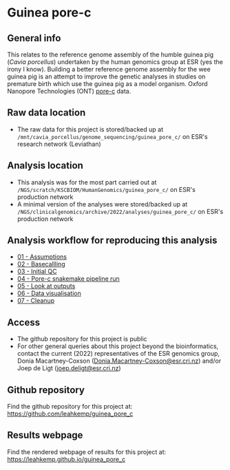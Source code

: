 # Guinea pore-c

## General info

This relates to the reference genome assembly of the humble guinea pig (*Cavia porcellus*) undertaken by the human genomics group at ESR (yes the irony I know). Building a better reference genome assembly for the wee guinea pig is an attempt to improve the genetic analyses in studies on premature birth which use the guinea pig as a model organism. Oxford Nanopore Technologies (ONT) [pore-c](https://nanoporetech.com/resource-centre/porec) data.

## Raw data location

- The raw data for this project is stored/backed up at `/mnt/cavia_porcellus/genome_sequencing/guinea_pore_c/` on ESR's research network (Leviathan)

## Analysis location

- This analysis was for the most part carried out at `/NGS/scratch/KSCBIOM/HumanGenomics/guinea_pore_c/` on ESR's production network
- A minimal version of the analyses were stored/backed up at `/NGS/clinicalgenomics/archive/2022/analyses/guinea_pore_c/` on ESR's production network

## Analysis workflow for reproducing this analysis

- [01 - Assumptions](https://github.com/leahkemp/guinea_pore_c/blob/main/docs/analysis_docs/01_assumptions.md)
- [02 - Basecallling](https://github.com/leahkemp/guinea_pore_c/blob/main/docs/analysis_docs/02_basecalling.md)
- [03 - Initial QC](https://github.com/leahkemp/guinea_pore_c/blob/main/docs/analysis_docs/03_initial_qc.md)
- [04 - Pore-c snakemake pipeline run](https://github.com/leahkemp/guinea_pore_c/blob/main/docs/analysis_docs/04_pore_c_snakemake_pipeline_run.md)
- [05 - Look at outputs](https://github.com/leahkemp/guinea_pore_c/blob/main/docs/analysis_docs/05_look_at_outputs.md)
- [06 - Data visualisation](https://github.com/leahkemp/guinea_pore_c/blob/main/docs/analysis_docs/06_data_visualisation.md)
- [07 - Cleanup](https://github.com/leahkemp/guinea_pore_c/blob/main/docs/analysis_docs/07_cleanup.md)

## Access

- The github repository for this project is public
- For other general queries about this project beyond the bioinformatics, contact the current (2022) representatives of the ESR genomics group, Donia Macartney-Coxson (Donia.Macartney-Coxson@esr.cri.nz) and/or Joep de Ligt (joep.deligt@esr.cri.nz)

## Github repository

Find the github repository for this project at: https://github.com/leahkemp/guinea_pore_c

## Results webpage

Find the rendered webpage of results for this project at: https://leahkemp.github.io/guinea_pore_c
